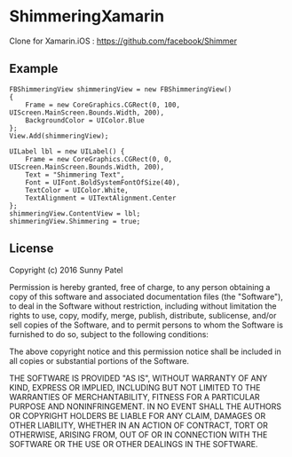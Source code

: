 # ShimmeringXamarin

Clone for Xamarin.iOS : https://github.com/facebook/Shimmer

## Example

	FBShimmeringView shimmeringView = new FBShimmeringView() 
	{ 
		Frame = new CoreGraphics.CGRect(0, 100, UIScreen.MainScreen.Bounds.Width, 200),
		BackgroundColor = UIColor.Blue
	};
	View.Add(shimmeringView);

	UILabel lbl = new UILabel() {
		Frame = new CoreGraphics.CGRect(0, 0, UIScreen.MainScreen.Bounds.Width, 200),
		Text = "Shimmering Text",
		Font = UIFont.BoldSystemFontOfSize(40),
		TextColor = UIColor.White,
		TextAlignment = UITextAlignment.Center
	};
	shimmeringView.ContentView = lbl;
	shimmeringView.Shimmering = true;


## License

Copyright (c) 2016 Sunny Patel

Permission is hereby granted, free of charge, to any person obtaining a copy of this software and associated documentation files (the "Software"), to deal in the Software without restriction, including without limitation the rights to use, copy, modify, merge, publish, distribute, sublicense, and/or sell copies of the Software, and to permit persons to whom the Software is furnished to do so, subject to the following conditions:

The above copyright notice and this permission notice shall be included in all copies or substantial portions of the Software.

THE SOFTWARE IS PROVIDED "AS IS", WITHOUT WARRANTY OF ANY KIND, EXPRESS OR IMPLIED, INCLUDING BUT NOT LIMITED TO THE WARRANTIES OF MERCHANTABILITY, FITNESS FOR A PARTICULAR PURPOSE AND NONINFRINGEMENT. IN NO EVENT SHALL THE AUTHORS OR COPYRIGHT HOLDERS BE LIABLE FOR ANY CLAIM, DAMAGES OR OTHER LIABILITY, WHETHER IN AN ACTION OF CONTRACT, TORT OR OTHERWISE, ARISING FROM, OUT OF OR IN CONNECTION WITH THE SOFTWARE OR THE USE OR OTHER DEALINGS IN THE SOFTWARE.

